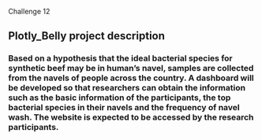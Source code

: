 Challenge 12
## Plotly_Belly project description

### Based on a hypothesis that the ideal bacterial species for synthetic beef may be in human’s navel, samples are collected from the navels of people across the country. A dashboard will be developed so that researchers can obtain the information such as the basic information of the participants, the top bacterial species in their navels and the frequency of navel wash. The website is expected to be accessed by the research participants.
